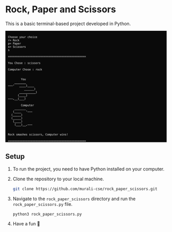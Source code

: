 # Rock, Paper and Scissors

This is a basic terminal-based project developed in Python.

<img src="./screenshot.png" />

## Setup

1. To run the project, you need to have Python installed on your computer.

2. Clone the repository to your local machine.
   ```sh
   git clone https://github.com/murali-cse/rock_paper_scissors.git
   ```
3. Navigate to the `rock_paper_scissors` directory and run the `rock_paper_scissors.py` file.
   ```python
   python3 rock_paper_scissors.py
   ```
4. Have a fun 🎉
